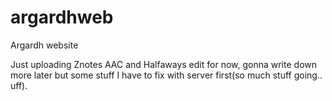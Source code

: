 # argardhweb
Argardh website


Just uploading Znotes AAC and Halfaways edit for now, gonna write down more later but some stuff I have to fix with server first(so much stuff going.. uff).
